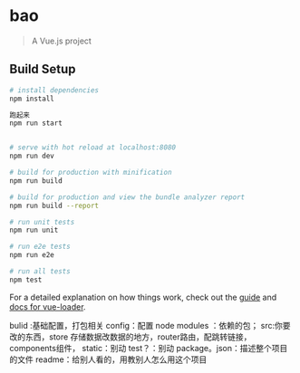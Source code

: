 # bao

> A Vue.js project

## Build Setup

``` bash
# install dependencies
npm install

跑起来
npm run start


# serve with hot reload at localhost:8080
npm run dev

# build for production with minification
npm run build

# build for production and view the bundle analyzer report
npm run build --report

# run unit tests
npm run unit

# run e2e tests
npm run e2e

# run all tests
npm test
```

For a detailed explanation on how things work, check out the [guide](http://vuejs-templates.github.io/webpack/) and [docs for vue-loader](http://vuejs.github.io/vue-loader).


bulid :基础配置，打包相关
config：配置
node modules ：依赖的包；
src:你要改的东西，store 存储数据改数据的地方，router路由，配跳转链接，components组件，
static：别动
test？：别动
package。json：描述整个项目的文件
readme：给别人看的，用教别人怎么用这个项目 
